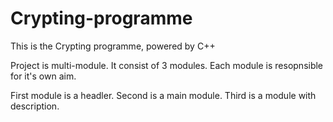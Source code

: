 # Crypting-programme
This is the Crypting programme, powered by C++

Project is multi-module. It consist of 3 modules. Each module is resopnsible for it's own aim.

First module is a headler.
Second is a main module.
Third is a module with description.

